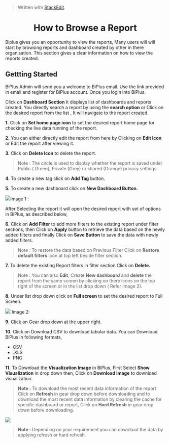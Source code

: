 
> Written with [StackEdit](https://stackedit.io/).

<center><h1>How to Browse a Report</h1></center>

Biplus gives you an opportunity to view the reports, Many users will will start by browsing reports and dashboard created by other in there organisation. This section gives a clear information on how to view the reports created.

## Gettting Started

BiPlus Admin will send you a welcome to BiPlus email. Use the link provided in email and register for BiPlus account. Once you login into BiPlus.

Click on **Dashboard Section** It displays list of dashboards and reports created. You directly search a report by using the **search option** or Click on the desired report from the list , It will navigate to the report created.

**1.** Click on **Set home page icon** to set the desired report home page for checking the live data running of the report.

**2.** You can either directly edit the report from here by Clicking on **Edit Icon** or Edit the report after viewing it.

**3.** Click on **Delete Icon** to delete the report.

> Note : The circle is used to display whether the report is saved under Public ( Green), Private (Grey) or shared (Orange) privacy settings.

**4.** To create a new tag click on **Add Tag** button.

**5.** To create a new dashboard click on **New Dashboard Button.**



![
](https://raw.githubusercontent.com/sv18042016/fp1/master/images/report_mian.png)Image 1 :

After Selecting the report it will open the desired report with set of options in BiPlus, as described below,

**6.** Click on **Add Filter** to add more filters to the existing report under filter sections, then Click on **Apply** button to retrieve the data based on the newly added filters and finally Click on **Save Button** to save the data with newly added filters.

> Note : To restore the data based on Previous Filter Click on  **Restore default filters** Icon at top left beside filter section.

**7.** To delete the existing Report filters in filter section Click on **Delete.**

> Note : You can also **Edit**, Create **New dashboard** and **delete** the report from the same screen by clicking on there icons on the top right of the screen or in the list drop down ( Refer Image 2).

**8.** Under list drop down click on **Full screen** to set the desired report to Full Screen.

![
](https://raw.githubusercontent.com/sv18042016/fp1/master/images/report_ur1.png) Image 2: 

**9.** Click on Gear drop down at the upper right. 

**10.** Click on Download CSV to download tabular data.
 You can Download BiPlus in following formats,
 - CSV
 - .XLS
-  PNG

**11.**  To Download the **Visualization Image** in BiPlus, First Select **Show Visualization** in drop down then, Click on **Download Image** to download visualization.

 > **Note :** To download the most recent data information of the report Click on **Refresh** in gear drop down before downloading and to download the most recent data information by clearing the cache for specific dashboard or report, Click on **Hard Refresh** in gear drop down before downloading. 
 
![
](https://raw.githubusercontent.com/sv18042016/fp1/master/images/download.png)

> **Note :** Depending on your requirement you can download the data by applying refresh or hard refresh.


<!--stackedit_data:
eyJoaXN0b3J5IjpbMTcyODU3MTUyLC0xMzc0ODM2ODY2XX0=
-->